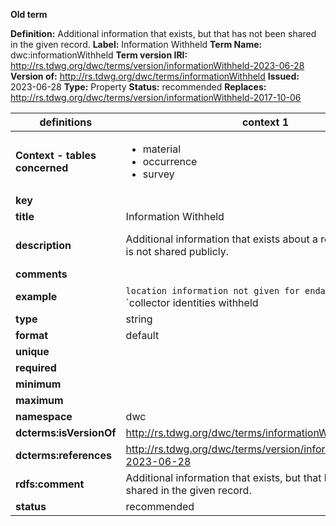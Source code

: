 **Old term**

**Definition:** Additional information that exists, but that has not been shared in the given record.
**Label:** Information Withheld
**Term Name:** dwc:informationWithheld
**Term version IRI:** http://rs.tdwg.org/dwc/terms/version/informationWithheld-2023-06-28
**Version of:** http://rs.tdwg.org/dwc/terms/informationWithheld
**Issued:** 2023-06-28
**Type:** Property
**Status:** recommended
**Replaces:** http://rs.tdwg.org/dwc/terms/version/informationWithheld-2017-10-06


| definitions | context 1 |context 2 |
|-|-|-|
| **Context - tables concerned** | <ul><li>material</li><li>occurrence</li><li>survey</li></ul> | <ul><li>event</li></ul> |
| **key** |  |  |
| **title** | Information Withheld | Information Withheld |
| **description** | Additional information that exists about a resource, but that is not shared publicly. | Additional information that exists about a resource, but that is not shared publicly. Suggests that alternative data of higher quality may be available on request. |
| **comments** |  |  |
| **example** | `location information not given for endangered species`; `collector identities withheld | ask about tissue samples` | `location information not given for endangered species`; `collector identities withheld | ask about tissue samples` |
| **type** | string | string |
| **format** | default | default |
| **unique** |  |  |
| **required** |  |  |
| **minimum** |  |  |
| **maximum** |  |  |
| **namespace** | dwc | dwc |
| **dcterms:isVersionOf** | http://rs.tdwg.org/dwc/terms/informationWithheld | http://rs.tdwg.org/dwc/terms/informationWithheld |
| **dcterms:references** | http://rs.tdwg.org/dwc/terms/version/informationWithheld-2023-06-28 | http://rs.tdwg.org/dwc/terms/version/informationWithheld-2023-06-28 |
| **rdfs:comment** | Additional information that exists, but that has not been shared in the given record. | Additional information that exists, but that has not been shared in the given record. |
| **status** | recommended | recommended |
